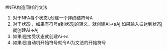 #NFA构造同样的文法

1.	对于NFA每个状态i,创建一个非终结符号A
2.	对于状态i，如果有符号a到状态j的转义，就创建Ai->aAj.如果输入∈达到状态j就创建Ai->Aj
3.	如果i是接受状态就创建Ai->&epsilon;
4.	如果i是自动机开始符号就令Ai为文法的开始符号